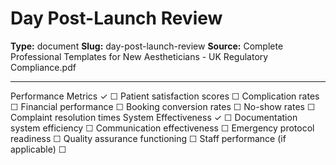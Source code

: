 # Day Post-Launch Review

**Type:** document
**Slug:** day-post-launch-review
**Source:** Complete Professional Templates for New Aestheticians - UK Regulatory Compliance.pdf

---

Performance Metrics ✓ ☐ Patient satisfaction scores ☐ Complication rates ☐ Financial performance ☐
Booking conversion rates ☐ No-show rates ☐ Complaint resolution times
System Effectiveness ✓ ☐ Documentation system efficiency ☐ Communication effectiveness ☐
Emergency protocol readiness ☐ Quality assurance functioning ☐ Staff performance (if applicable) ☐